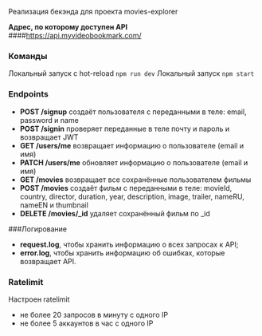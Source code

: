 Реализация бекэнда для проекта movies-explorer

**Адрес, по которому доступен API**
####https://api.myvideobookmark.com/

### Команды
Локальный запуск с hot-reload
`npm run dev`
Локальный запуск
`npm start`

### Endpoints
- **POST /signup** создаёт пользователя с переданными в теле: email, password и name
- **POST /signin** проверяет переданные в теле почту и пароль и возвращает JWT
- **GET /users/me** возвращает информацию о пользователе (email и имя)
- **PATCH /users/me** обновляет информацию о пользователе (email и имя)
- **GET /movies** возвращает все сохранённые пользователем фильмы
- **POST /movies** создаёт фильм с переданными в теле:
  movieId, country, director, duration, year, description, image, trailer, nameRU, nameEN и thumbnail
- **DELETE /movies/_id** удаляет сохранённый фильм по _id
  

###Логирование
- **request.log**, чтобы хранить информацию о всех запросах к API;
- **error.log**, чтобы хранить информацию об ошибках, которые возвращает API.

### Ratelimit
Настроен ratelimit
- не более 20 запросов в минуту с одного IP
- не более 5 аккаунтов в час с одного IP
